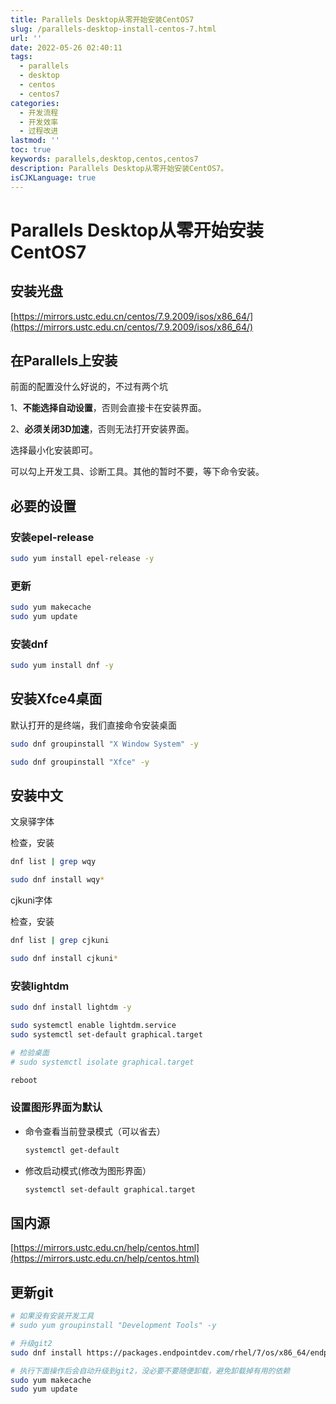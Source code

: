 ```yaml
---
title: Parallels Desktop从零开始安装CentOS7
slug: /parallels-desktop-install-centos-7.html
url: ''
date: 2022-05-26 02:40:11
tags:
  - parallels
  - desktop
  - centos
  - centos7
categories:
  - 开发流程
  - 开发效率
  - 过程改进
lastmod: ''
toc: true
keywords: parallels,desktop,centos,centos7
description: Parallels Desktop从零开始安装CentOS7。
isCJKLanguage: true
---
```

# Parallels Desktop从零开始安装CentOS7

## 安装光盘

[https://mirrors.ustc.edu.cn/centos/7.9.2009/isos/x86_64/](https://mirrors.ustc.edu.cn/centos/7.9.2009/isos/x86_64/)

## 在Parallels上安装

前面的配置没什么好说的，不过有两个坑

1、**不能选择自动设置**，否则会直接卡在安装界面。

2、**必须关闭3D加速**，否则无法打开安装界面。

选择最小化安装即可。

可以勾上开发工具、诊断工具。其他的暂时不要，等下命令安装。

## 必要的设置

### 安装epel-release

```bash
sudo yum install epel-release -y
```

### 更新

```bash
sudo yum makecache
sudo yum update
```

### 安装dnf

```bash
sudo yum install dnf -y
```

## 安装Xfce4桌面

默认打开的是终端，我们直接命令安装桌面

```bash
sudo dnf groupinstall "X Window System" -y
```

```bash
sudo dnf groupinstall "Xfce" -y
```

## 安装中文

文泉驿字体

检查，安装

```bash
dnf list | grep wqy

sudo dnf install wqy*
```

cjkuni字体

检查，安装

```bash
dnf list | grep cjkuni 

sudo dnf install cjkuni*
```

### 安装lightdm

```bash
sudo dnf install lightdm -y

sudo systemctl enable lightdm.service
sudo systemctl set-default graphical.target

# 检验桌面
# sudo systemctl isolate graphical.target

reboot
```

### 设置图形界面为默认

- 命令查看当前登录模式（可以省去） 

  ```bash
  systemctl get-default
  ```

- 修改启动模式(修改为图形界面）

  ```bash
  systemctl set-default graphical.target
  ```

## 国内源

[https://mirrors.ustc.edu.cn/help/centos.html](https://mirrors.ustc.edu.cn/help/centos.html)

## 更新git

```bash
# 如果没有安装开发工具
# sudo yum groupinstall "Development Tools" -y

# 升级git2
sudo dnf install https://packages.endpointdev.com/rhel/7/os/x86_64/endpoint-repo.x86_64.rpm -y

# 执行下面操作后会自动升级到git2，没必要不要随便卸载，避免卸载掉有用的依赖
sudo yum makecache
sudo yum update
```